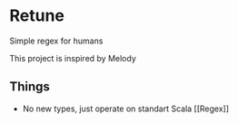 # Retune
Simple regex for humans

This project is inspired by Melody

## Things
- No new types, just operate on standart Scala [[Regex]]